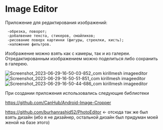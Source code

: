 # Image Editor
Приложение для редактирования изображений:
```
 -обрезка, поворот;
 -добалвение текста, стикеров, смайликов;
 -рисование поверх картинки (фигуры, стреклки, кисть);
 -наложение фильтров.
```
Изображение можно взять как с камеры, так и из галереи.
Отредактированным изображением можно поделиться либо сохранить в галерею.

![Screenshot_2023-06-29-16-50-03-852_com kirillmesh imageeditor](https://github.com/metallicaisgod/ImageEditor/assets/7294216/c85c0231-c679-44e8-b049-2d210a4ce132)
![Screenshot_2023-06-29-16-50-51-851_com kirillmesh imageeditor](https://github.com/metallicaisgod/ImageEditor/assets/7294216/7505489b-0b61-4c69-a595-cd90d74372d6)
![Screenshot_2023-06-29-16-50-44-686_com kirillmesh imageeditor](https://github.com/metallicaisgod/ImageEditor/assets/7294216/2ce29be7-0b75-4b12-a452-211187f30168)

При создании приложения использовались следующие библиотеки

https://github.com/CanHub/Android-Image-Cropper

https://github.com/burhanrashid52/PhotoEditor <- отсюда так же был взять дизайн (ибо я не дизайнер, остальной дизайн был придуман моей женой на базе этого)
